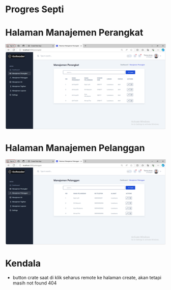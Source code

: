 # Progres Septi 
# Halaman Manajemen Perangkat

![](./src/hasil-screnshot/Manajemen_Perangkat.PNG)

# Halaman Manajemen Pelanggan

![](./src/hasil-screnshot/Manajemen_Pelanggan.PNG)

# Kendala
- button crate saat di klik seharus remote ke halaman create, akan tetapi masih not found 404
